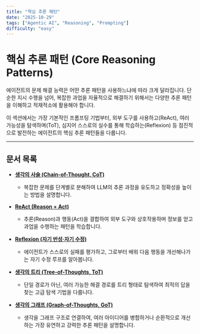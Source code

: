 ```yaml
---
title: "핵심 추론 패턴"
date: "2025-10-29"
tags: ["Agentic AI", "Reasoning", "Prompting"]
difficulty: "easy"
---
```


# 핵심 추론 패턴 (Core Reasoning Patterns)

에이전트의 문제 해결 능력은 어떤 추론 패턴을 사용하느냐에 따라 크게 달라집니다. 단순한 지시 수행을 넘어, 복잡한 과업을 자율적으로 해결하기 위해서는 다양한 추론 패턴을 이해하고 적재적소에 활용해야 합니다.

이 섹션에서는 가장 기본적인 프롬프팅 기법부터, 외부 도구를 사용하고(ReAct), 여러 가능성을 탐색하며(ToT), 심지어 스스로의 실수를 통해 학습하는(Reflexion) 등 점진적으로 발전하는 에이전트의 핵심 추론 패턴들을 다룹니다.

---

## 문서 목록

<!-- 기본 프롬프팅 문서는 5-5(프롬프트 엔지니어링) 섹션으로 통합되었습니다. -->

*   **[생각의 사슬 (Chain-of-Thought, CoT)](./chain-of-thought-cot.md)**
    *   복잡한 문제를 단계별로 분해하여 LLM의 추론 과정을 유도하고 정확성을 높이는 방법을 설명합니다.

*   **[ReAct (Reason + Act)](./react.md)**
    *   추론(Reason)과 행동(Act)을 결합하여 외부 도구와 상호작용하며 정보를 얻고 과업을 수행하는 패턴을 학습합니다.

*   **[Reflexion (자기 반성·자기 수정)](./reflexion.md)**
    *   에이전트가 스스로의 실패를 평가하고, 그로부터 배워 다음 행동을 개선해나가는 자기 수정 루프를 알아봅니다.

*   **[생각의 트리 (Tree-of-Thoughts, ToT)](./tree-of-thoughts-tot.md)**
    *   단일 경로가 아닌, 여러 가능한 해결 경로를 트리 형태로 탐색하여 최적의 답을 찾는 고급 탐색 기법을 다룹니다.

*   **[생각의 그래프 (Graph-of-Thoughts, GoT)](./graph-of-thoughts-got.md)**
    *   생각을 그래프 구조로 연결하여, 여러 아이디어를 병합하거나 순환적으로 개선하는 가장 유연하고 강력한 추론 패턴을 설명합니다.

